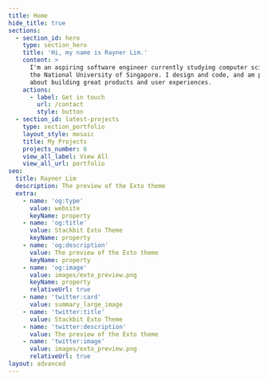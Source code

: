 ```yaml
---
title: Home
hide_title: true
sections:
  - section_id: hero
    type: section_hero
    title: 'Hi, my name is Rayner Lim.'
    content: >
      I'm an aspiring software engineer currently studying computer science at
      the National University of Singapore. I design and code, and am passionate
      about building great products and user experiences.
    actions:
      - label: Get in touch
        url: /contact
        style: button
  - section_id: latest-projects
    type: section_portfolio
    layout_style: mosaic
    title: My Projects
    projects_number: 6
    view_all_label: View All
    view_all_url: portfolio
seo:
  title: Rayner Lim
  description: The preview of the Exto theme
  extra:
    - name: 'og:type'
      value: website
      keyName: property
    - name: 'og:title'
      value: Stackbit Exto Theme
      keyName: property
    - name: 'og:description'
      value: The preview of the Exto theme
      keyName: property
    - name: 'og:image'
      value: images/exto_preview.png
      keyName: property
      relativeUrl: true
    - name: 'twitter:card'
      value: summary_large_image
    - name: 'twitter:title'
      value: Stackbit Exto Theme
    - name: 'twitter:description'
      value: The preview of the Exto theme
    - name: 'twitter:image'
      value: images/exto_preview.png
      relativeUrl: true
layout: advanced
---
```

